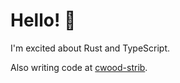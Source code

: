 # Hello! :wave:

I'm excited about Rust and TypeScript. 

Also writing code at [cwood-strib](https://github.com/cwood-strib/).
